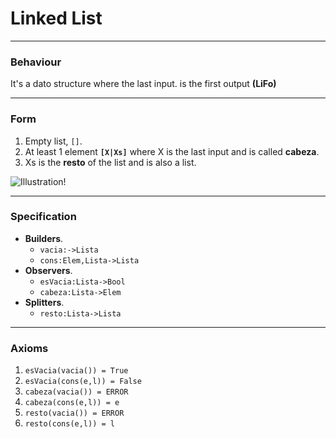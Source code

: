 # Linked List
***
### Behaviour
It's a dato structure where the last input.
is the first output **(LiFo)**
***
### Form
1. Empty list, `[]`.
2. At least 1 element **`[X|Xs]`** where X is the last input and is called **cabeza**.
3. Xs is the **resto** of the list and is also a list.

![Illustration!](https://miro.medium.com/max/970/1*f2oDQ0cdY54olxCFOIMIdQ.png)

***
### Specification
- **Builders**.
    - `vacia:->Lista`
    - `cons:Elem,Lista->Lista`
- **Observers**.
    - `esVacia:Lista->Bool`
    - `cabeza:Lista->Elem`
- **Splitters**.
    - `resto:Lista->Lista`
***
### Axioms
1. `esVacia(vacia()) = True`
2. `esVacia(cons(e,l)) = False`
3. `cabeza(vacia()) = ERROR`
4. `cabeza(cons(e,l)) = e`
5. `resto(vacia()) = ERROR`
6. `resto(cons(e,l)) = l`


